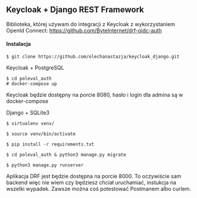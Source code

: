 ## Keycloak + Django REST Framework


Biblioteka, której używam do integracji z Keycloak z wykorzystaniem OpenId Connect: 
https://github.com/ByteInternet/drf-oidc-auth
 
#### Instalacja

```
$ git clone https://github.com/olechanastazja/keycloak_django.git
```

Keycloak + PostgreSQL
```
$ cd poleval_auth
# docker-compose up
```

Keycloak będzie dostępny na porcie 8080, hasło i login dla admina są w docker-compose

Django + SQLite3

```
$ virtualenv venv/

$ source venv/bin/activate

$ pip install -r requirements.txt

$ cd poleval_auth & python3 manage.py migrate 

$ python3 manage.py runserver
```

Aplikacja DRF jest będzie dostępna na porcie 8000. To oczywiście sam backend więc nie wiem czy
będziesz chciał uruchamiać, instukcja na wszelki wypadek. Zawsze można coś potestować Postmanem albo curlem. 




   